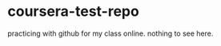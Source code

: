 coursera-test-repo
==================

practicing with github for my class online. nothing to see here.
